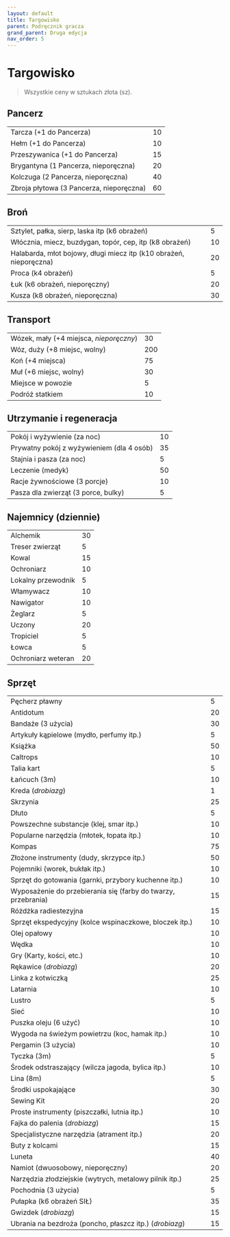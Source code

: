 ```yaml
---
layout: default
title: Targowisko
parent: Podręcznik gracza
grand_parent: Druga edycja
nav_order: 5
---
```


# Targowisko 

> Wszystkie ceny w sztukach złota (sz).

## Pancerz

|                                          |     |
| ---------------------------------------- | --- |
| Tarcza (+1 do Pancerza)                  | 10  |
| Hełm (+1 do Pancerza)                    | 10  |
| Przeszywanica (+1 do Pancerza)           | 15  |
| Brygantyna (1 Pancerza, nieporęczna)     | 20  |
| Kolczuga (2 Pancerza, nieporęczna)       | 40  |
| Zbroja płytowa (3 Pancerza, nieporęczna) | 60  |

## Broń

|                                                                    |     |
| ------------------------------------------------------------------ | --- |
| Sztylet, pałka, sierp, laska itp (k6 obrażeń)                      | 5   |
| Włócznia, miecz, buzdygan, topór, cep, itp (k8 obrażeń)            | 10  |
| Halabarda, młot bojowy, długi miecz itp (k10 obrażeń, nieporęczna) | 20  |
| Proca (k4  obrażeń)                                                | 5   |
| Łuk  (k6  obrażeń, nieporęczny)                                    | 20  |
| Kusza (k8  obrażeń, nieporęczna)                                   | 30  |

## Transport

|                                         |     |
| --------------------------------------- | --- |
| Wózek, mały (+4 miejsca, _nieporęczny_) | 30  |
| Wóz, duży (+8 miejsc, wolny)            | 200 |
| Koń (+4 miejsca)                        | 75  |
| Muł (+6 miejsc, wolny)                  | 30  |
| Miejsce w powozie                       | 5   |
| Podróż statkiem                         | 10  |

## Utrzymanie i regeneracja

|                                           |     |
| ----------------------------------------- | --- |
| Pokój i wyżywienie (za noc)               | 10  |
| Prywatny pokój z wyżywieniem (dla 4 osób) | 35  |
| Stajnia i pasza (za noc)                  | 5   |
| Leczenie (medyk)                          | 50  |
| Racje żywnościowe (3 porcje)              | 10  |
| Pasza dla zwierząt (3 porce, bulky)       | 5   |

## Najemnicy (dziennie)

|                    |     |
| ------------------ | --- |
| Alchemik           | 30  |
| Treser zwierząt    | 5   |
| Kowal              | 15  |
| Ochroniarz         | 10  |
| Lokalny przewodnik | 5   |
| Włamywacz          | 10  |
| Nawigator          | 10  |
| Żeglarz            | 5   |
| Uczony             | 20  |
| Tropiciel          | 5   |
| Łowca              | 5   |
| Ochroniarz weteran | 20  |


## Sprzęt

|                                                               |     |
| ------------------------------------------------------------- | --- |
| Pęcherz pławny                                                | 5   |
| Antidotum                                                     | 20  |
| Bandaże (3 użycia)                                            | 30  |
| Artykuły kąpielowe (mydło, perfumy itp.)                      | 5   |
| Książka                                                       | 50  |
| Caltrops                                                      | 10  |
| Talia kart                                                    | 5   |
| Łańcuch (3m)                                                  | 10  |
| Kreda (_drobiazg_)                                              | 1   |
| Skrzynia                                                      | 25  |
| Dłuto                                                         | 5   |
| Powszechne substancje (klej, smar itp.)                       | 10  |
| Popularne narzędzia (młotek, łopata itp.)                     | 10  |
| Kompas                                                        | 75  |
| Złożone instrumenty (dudy, skrzypce itp.)                     | 50  |
| Pojemniki (worek, bukłak itp.)                                | 10  |
| Sprzęt do gotowania (garnki, przybory kuchenne itp.)          | 10  |
| Wyposażenie do przebierania się (farby do twarzy, przebrania) | 15  |
| Różdżka radiestezyjna                                         | 15  |
| Sprzęt ekspedycyjny (kolce wspinaczkowe, bloczek itp.)        | 10  |
| Olej opałowy                                                  | 10  |
| Wędka                                                         | 10  |
| Gry (Karty, kości, etc.)                                      | 10  |
| Rękawice (_drobiazg_)                                           | 20  |
| Linka z kotwiczką                                             | 25  |
| Latarnia                                                      | 10  |
| Lustro                                                        | 5   |
| Sieć                                                          | 10  |
| Puszka oleju (6 użyć)                                         | 10  |
| Wygoda na świeżym powietrzu (koc, hamak itp.)                 | 10  |
| Pergamin (3 użycia)                                           | 10  |
| Tyczka (3m)                                                   | 5   |
| Środek odstraszający (wilcza jagoda, bylica itp.)             | 10  |
| Lina (8m)                                                     | 5   |
| Środki uspokajające                                           | 30  |
| Sewing Kit                                                    | 20  |
| Proste instrumenty (piszczałki, lutnia itp.)                  | 10  |
| Fajka do palenia (_drobiazg_)                                   | 15  |
| Specjalistyczne narzędzia (atrament itp.)                     | 20  |
| Buty z kolcami                                                | 15  |
| Luneta                                                        | 40  |
| Namiot (dwuosobowy, nieporęczny)                              | 20  |
| Narzędzia złodziejskie (wytrych, metalowy pilnik itp.)        | 25  |
| Pochodnia (3 użycia)                                          | 5   |
| Pułapka (k6 obrażeń SIŁ)                                      | 35  |
| Gwizdek (_drobiazg_)                                            | 15  |
| Ubrania na bezdroża (poncho, płaszcz itp.) (_drobiazg_)         | 15  |